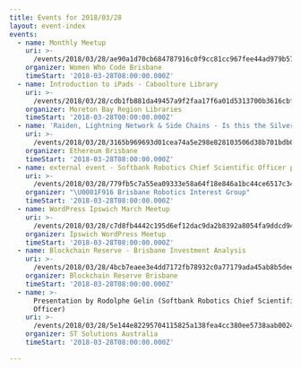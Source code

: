 ```yaml
---
title: Events for 2018/03/28
layout: event-index
events:
  - name: Monthly Meetup
    uri: >-
      /events/2018/03/28/ae90a1d70cb684787916c0f9cc81cc967fee44ad979b5763f80a19d15f3f73e8
    organizer: Women Who Code Brisbane
    timeStart: '2018-03-28T08:00:00.000Z'
  - name: Introduction to iPads - Caboolture Library
    uri: >-
      /events/2018/03/28/cdb1fb881da49457a9f2faa17f6a01d5313700b3616cbf53c296b67ca39700e7
    organizer: Moreton Bay Region Libraries
    timeStart: '2018-03-28T00:00:00.000Z'
  - name: 'Raiden, Lightning Network & Side Chains - Is this the Silver Bullet?'
    uri: >-
      /events/2018/03/28/3165b969693d01cea74a5e298e828103506d38b701bdb007e32ee01499a5b496
    organizer: Ethereum Brisbane
    timeStart: '2018-03-28T08:00:00.000Z'
  - name: external event - Softbank Robotics Chief Scientific Officer presents
    uri: >-
      /events/2018/03/28/779fb5c7a55ea09333e58a64f18e846a1bc44ce6517c34c39fb1b01728dc8c89
    organizer: "\U0001F916 Brisbane Robotics Interest Group"
    timeStart: '2018-03-28T08:00:00.000Z'
  - name: WordPress Ipswich March Meetup
    uri: >-
      /events/2018/03/28/c7d8fb4442c195d6ef12dac9da2b8392a8054fa9ddcd94a904cc4cb1d368fcb9
    organizer: Ipswich WordPress Meetup
    timeStart: '2018-03-28T08:00:00.000Z'
  - name: Blockchain Reserve - Brisbane Investment Analysis
    uri: >-
      /events/2018/03/28/4bcb7eaee3e4dd7172fb78932c0a77179ada45ab8b5deeb4b9e6dd593c451f39
    organizer: Blockchain Reserve Brisbane
    timeStart: '2018-03-28T08:00:00.000Z'
  - name: >-
      Presentation by Rodolphe Gelin (Softbank Robotics Chief Scientific
      Officer)
    uri: >-
      /events/2018/03/28/5e144e82295704115825a138fea4cc380ee5738aab00244da316137ca988c851
    organizer: ST Solutions Australia
    timeStart: '2018-03-28T08:00:00.000Z'

---
```

